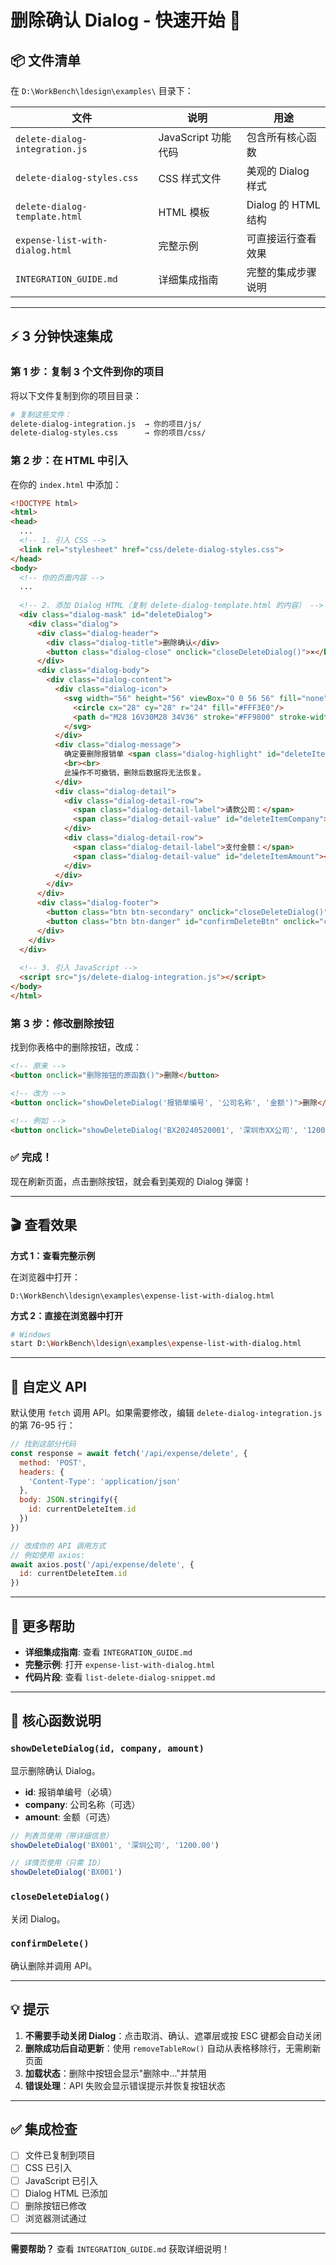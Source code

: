 # 删除确认 Dialog - 快速开始 🚀

## 📦 文件清单

在 `D:\WorkBench\ldesign\examples\` 目录下：

| 文件 | 说明 | 用途 |
|------|------|------|
| `delete-dialog-integration.js` | JavaScript 功能代码 | 包含所有核心函数 |
| `delete-dialog-styles.css` | CSS 样式文件 | 美观的 Dialog 样式 |
| `delete-dialog-template.html` | HTML 模板 | Dialog 的 HTML 结构 |
| `expense-list-with-dialog.html` | 完整示例 | 可直接运行查看效果 |
| `INTEGRATION_GUIDE.md` | 详细集成指南 | 完整的集成步骤说明 |

---

## ⚡ 3 分钟快速集成

### 第 1 步：复制 3 个文件到你的项目

将以下文件复制到你的项目目录：

```bash
# 复制这些文件：
delete-dialog-integration.js  → 你的项目/js/
delete-dialog-styles.css      → 你的项目/css/
```

### 第 2 步：在 HTML 中引入

在你的 `index.html` 中添加：

```html
<!DOCTYPE html>
<html>
<head>
  ...
  <!-- 1. 引入 CSS -->
  <link rel="stylesheet" href="css/delete-dialog-styles.css">
</head>
<body>
  <!-- 你的页面内容 -->
  ...
  
  <!-- 2. 添加 Dialog HTML（复制 delete-dialog-template.html 的内容） -->
  <div class="dialog-mask" id="deleteDialog">
    <div class="dialog">
      <div class="dialog-header">
        <div class="dialog-title">删除确认</div>
        <button class="dialog-close" onclick="closeDeleteDialog()">×</button>
      </div>
      <div class="dialog-body">
        <div class="dialog-content">
          <div class="dialog-icon">
            <svg width="56" height="56" viewBox="0 0 56 56" fill="none">
              <circle cx="28" cy="28" r="24" fill="#FFF3E0"/>
              <path d="M28 16V30M28 34V36" stroke="#FF9800" stroke-width="3.5" stroke-linecap="round"/>
            </svg>
          </div>
          <div class="dialog-message">
            确定要删除报销单 <span class="dialog-highlight" id="deleteItemNo"></span> 吗？
            <br><br>
            此操作不可撤销，删除后数据将无法恢复。
          </div>
          <div class="dialog-detail">
            <div class="dialog-detail-row">
              <span class="dialog-detail-label">请款公司：</span>
              <span class="dialog-detail-value" id="deleteItemCompany"></span>
            </div>
            <div class="dialog-detail-row">
              <span class="dialog-detail-label">支付金额：</span>
              <span class="dialog-detail-value" id="deleteItemAmount"></span>
            </div>
          </div>
        </div>
      </div>
      <div class="dialog-footer">
        <button class="btn btn-secondary" onclick="closeDeleteDialog()">取消</button>
        <button class="btn btn-danger" id="confirmDeleteBtn" onclick="confirmDelete()">确认删除</button>
      </div>
    </div>
  </div>
  
  <!-- 3. 引入 JavaScript -->
  <script src="js/delete-dialog-integration.js"></script>
</body>
</html>
```

### 第 3 步：修改删除按钮

找到你表格中的删除按钮，改成：

```html
<!-- 原来 -->
<button onclick="删除按钮的原函数()">删除</button>

<!-- 改为 -->
<button onclick="showDeleteDialog('报销单编号', '公司名称', '金额')">删除</button>

<!-- 例如 -->
<button onclick="showDeleteDialog('BX20240520001', '深圳市XX公司', '1200.00')">删除</button>
```

### ✅ 完成！

现在刷新页面，点击删除按钮，就会看到美观的 Dialog 弹窗！

---

## 🎬 查看效果

**方式 1：查看完整示例**

在浏览器中打开：
```
D:\WorkBench\ldesign\examples\expense-list-with-dialog.html
```

**方式 2：直接在浏览器中打开**

```bash
# Windows
start D:\WorkBench\ldesign\examples\expense-list-with-dialog.html
```

---

## 🔧 自定义 API

默认使用 `fetch` 调用 API。如果需要修改，编辑 `delete-dialog-integration.js` 的第 76-95 行：

```javascript
// 找到这部分代码
const response = await fetch('/api/expense/delete', {
  method: 'POST',
  headers: {
    'Content-Type': 'application/json'
  },
  body: JSON.stringify({
    id: currentDeleteItem.id
  })
})

// 改成你的 API 调用方式
// 例如使用 axios:
await axios.post('/api/expense/delete', {
  id: currentDeleteItem.id
})
```

---

## 📖 更多帮助

- **详细集成指南**: 查看 `INTEGRATION_GUIDE.md`
- **完整示例**: 打开 `expense-list-with-dialog.html`
- **代码片段**: 查看 `list-delete-dialog-snippet.md`

---

## 🎯 核心函数说明

### `showDeleteDialog(id, company, amount)`

显示删除确认 Dialog。

- **id**: 报销单编号（必填）
- **company**: 公司名称（可选）
- **amount**: 金额（可选）

```javascript
// 列表页使用（带详细信息）
showDeleteDialog('BX001', '深圳公司', '1200.00')

// 详情页使用（只需 ID）
showDeleteDialog('BX001')
```

### `closeDeleteDialog()`

关闭 Dialog。

### `confirmDelete()`

确认删除并调用 API。

---

## 💡 提示

1. **不需要手动关闭 Dialog**：点击取消、确认、遮罩层或按 ESC 键都会自动关闭
2. **删除成功后自动更新**：使用 `removeTableRow()` 自动从表格移除行，无需刷新页面
3. **加载状态**：删除中按钮会显示"删除中..."并禁用
4. **错误处理**：API 失败会显示错误提示并恢复按钮状态

---

## ✅ 集成检查

- [ ] 文件已复制到项目
- [ ] CSS 已引入
- [ ] JavaScript 已引入  
- [ ] Dialog HTML 已添加
- [ ] 删除按钮已修改
- [ ] 浏览器测试通过

---

**需要帮助？** 查看 `INTEGRATION_GUIDE.md` 获取详细说明！
